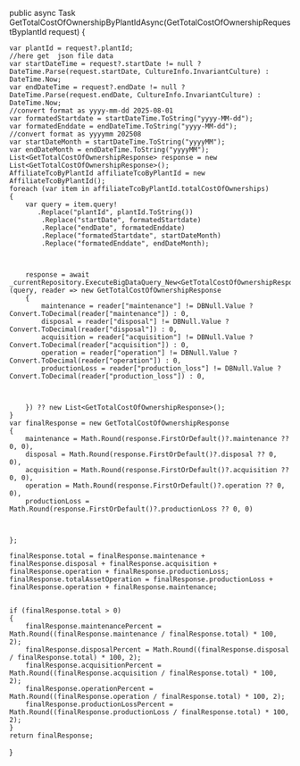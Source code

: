 public async Task<GetTotalCostOfOwnershipResponse> GetTotalCostOfOwnershipByPlantIdAsync(GetTotalCostOfOwnershipRequestByplantId request)
{

    var plantId = request?.plantId;
    //here get  json file data           
    var startDateTime = request?.startDate != null ? DateTime.Parse(request.startDate, CultureInfo.InvariantCulture) : DateTime.Now;
    var endDateTime = request?.endDate != null ? DateTime.Parse(request.endDate, CultureInfo.InvariantCulture) : DateTime.Now;
    //convert format as yyyy-mm-dd 2025-08-01
    var formatedStartdate = startDateTime.ToString("yyyy-MM-dd");
    var formatedEnddate = endDateTime.ToString("yyyy-MM-dd");
    //convert format as yyyymm 202508
    var startDateMonth = startDateTime.ToString("yyyyMM");
    var endDateMonth = endDateTime.ToString("yyyyMM");
    List<GetTotalCostOfOwnershipResponse> response = new List<GetTotalCostOfOwnershipResponse>();
    AffiliateTcoByPlantId affiliateTcoByPlantId = new AffiliateTcoByPlantId();
    foreach (var item in affiliateTcoByPlantId.totalCostOfOwnerships)
    {
        var query = item.query!
           .Replace("plantId", plantId.ToString())
            .Replace("startDate", formatedStartdate)
            .Replace("endDate", formatedEnddate)
            .Replace("formatedStartdate", startDateMonth)
            .Replace("formatedEnddate", endDateMonth);



        response = await _currentRepository.ExecuteBigDataQuery_New<GetTotalCostOfOwnershipResponse>(query, reader => new GetTotalCostOfOwnershipResponse
        {
            maintenance = reader["maintenance"] != DBNull.Value ? Convert.ToDecimal(reader["maintenance"]) : 0,
            disposal = reader["disposal"] != DBNull.Value ? Convert.ToDecimal(reader["disposal"]) : 0,
            acquisition = reader["acquisition"] != DBNull.Value ? Convert.ToDecimal(reader["acquisition"]) : 0,
            operation = reader["operation"] != DBNull.Value ? Convert.ToDecimal(reader["operation"]) : 0,
            productionLoss = reader["production_loss"] != DBNull.Value ? Convert.ToDecimal(reader["production_loss"]) : 0,



        }) ?? new List<GetTotalCostOfOwnershipResponse>();
    }
    var finalResponse = new GetTotalCostOfOwnershipResponse
    {
        maintenance = Math.Round(response.FirstOrDefault()?.maintenance ?? 0, 0),
        disposal = Math.Round(response.FirstOrDefault()?.disposal ?? 0, 0),
        acquisition = Math.Round(response.FirstOrDefault()?.acquisition ?? 0, 0),
        operation = Math.Round(response.FirstOrDefault()?.operation ?? 0, 0),
        productionLoss = Math.Round(response.FirstOrDefault()?.productionLoss ?? 0, 0)



    };

    finalResponse.total = finalResponse.maintenance + finalResponse.disposal + finalResponse.acquisition + finalResponse.operation + finalResponse.productionLoss;
    finalResponse.totalAssetOperation = finalResponse.productionLoss + finalResponse.operation + finalResponse.maintenance;


    if (finalResponse.total > 0)
    {
        finalResponse.maintenancePercent = Math.Round((finalResponse.maintenance / finalResponse.total) * 100, 2);
        finalResponse.disposalPercent = Math.Round((finalResponse.disposal / finalResponse.total) * 100, 2);
        finalResponse.acquisitionPercent = Math.Round((finalResponse.acquisition / finalResponse.total) * 100, 2);
        finalResponse.operationPercent = Math.Round((finalResponse.operation / finalResponse.total) * 100, 2);
        finalResponse.productionLossPercent = Math.Round((finalResponse.productionLoss / finalResponse.total) * 100, 2);
    }
    return finalResponse;
}
